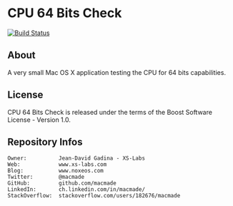 CPU 64 Bits Check
=================

[![Build Status](https://img.shields.io/travis/macmade/CPU-64Bits-Check.svg?branch=master&style=flat)](https://travis-ci.org/macmade/CPU-64Bits-Check)

About
-----

A very small Mac OS X application testing the CPU for 64 bits capabilities.

License
-------

CPU 64 Bits Check is released under the terms of the Boost Software License - Version 1.0.

Repository Infos
----------------

    Owner:			Jean-David Gadina - XS-Labs
    Web:			www.xs-labs.com
    Blog:			www.noxeos.com
    Twitter:		@macmade
    GitHub:			github.com/macmade
    LinkedIn:		ch.linkedin.com/in/macmade/
    StackOverflow:	stackoverflow.com/users/182676/macmade